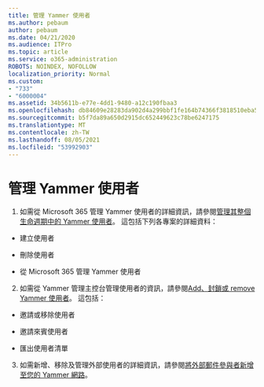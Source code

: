```yaml
---
title: 管理 Yammer 使用者
ms.author: pebaum
author: pebaum
ms.date: 04/21/2020
ms.audience: ITPro
ms.topic: article
ms.service: o365-administration
ROBOTS: NOINDEX, NOFOLLOW
localization_priority: Normal
ms.custom:
- "733"
- "6000004"
ms.assetid: 34b5611b-e77e-4dd1-9480-a12c190fbaa3
ms.openlocfilehash: db84609e28283da902d4a299bbf1fe164b74366f3818510eba5f10d2ebbdf4f0
ms.sourcegitcommit: b5f7da89a650d2915dc652449623c78be6247175
ms.translationtype: MT
ms.contentlocale: zh-TW
ms.lasthandoff: 08/05/2021
ms.locfileid: "53992903"
---
```

# <a name="managing-yammer-users"></a>管理 Yammer 使用者

1. 如需從 Microsoft 365 管理 Yammer 使用者的詳細資訊，請參閱[管理其整個生命週期中的 Yammer 使用者](https://docs.microsoft.com/yammer/manage-yammer-users/manage-users-across-their-lifecycle)。 這包括下列各專案的詳細資料：

  - 建立使用者

  - 刪除使用者

  - 從 Microsoft 365 管理 Yammer 使用者

2. 如需從 Yammer 管理主控台管理使用者的資訊，請參閱[Add、封鎖或 remove Yammer 使用者](https://docs.microsoft.com/yammer/manage-yammer-users/add-block-or-remove-users)。 這包括：

  - 邀請或移除使用者

  - 邀請來賓使用者

  - 匯出使用者清單

3. 如需新增、移除及管理外部使用者的詳細資訊，請參閱[將外部郵件參與者新增至您的 Yammer 網路](https://docs.microsoft.com/yammer/work-with-external-users/add-external-participants)。
